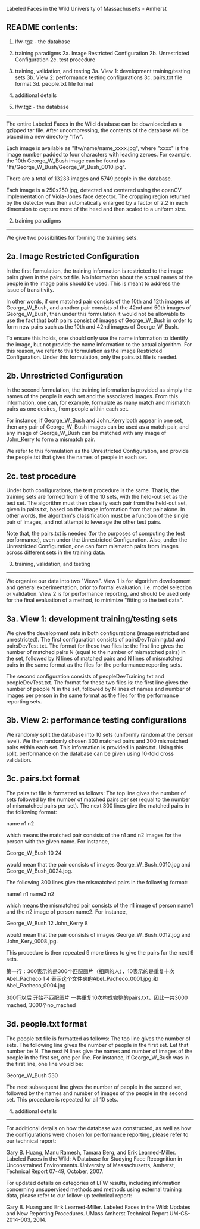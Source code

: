 Labeled Faces in the Wild
University of Massachusetts - Amherst

README contents:
--------------------------------

1. lfw-tgz - the database
2. training paradigms
   2a. Image Restricted Configuration
   2b. Unrestricted Configuration
   2c. test procedure
3. training, validation, and testing
   3a. View 1: development training/testing sets
   3b. View 2: performance testing configurations
   3c. pairs.txt file format
   3d. people.txt file format
4. additional details


1. lfw.tgz - the database
--------------------------------

The entire Labeled Faces in the Wild database can be downloaded as a
gzipped tar file.  After uncompressing, the contents of the database
will be placed in a new directory "lfw".  

Each image is available as "lfw/name/name_xxxx.jpg", where "xxxx" is
the image number padded to four characters with leading zeroes.  For
example, the 10th George_W_Bush image can be found as
"lfs/George_W_Bush/George_W_Bush_0010.jpg".

There are a total of 13233 images and 5749 people in the database.  

Each image is a 250x250 jpg, detected and centered using the openCV
implementation of Viola-Jones face detector.  The cropping region
returned by the detector was then automatically enlarged by a factor
of 2.2 in each dimension to capture more of the head and then scaled
to a uniform size.


2. training paradigms
--------------------------------

We give two possibilities for forming the training sets.  

2a. Image Restricted Configuration
----------------

In the first formulation, the training information is restricted to
the image pairs given in the pairs.txt file.  No information about the
actual names of the people in the image pairs should be used.  This is
meant to address the issue of transitivity.

In other words, if one matched pair consists of the 10th and 12th
images of George_W_Bush, and another pair consists of the 42nd and
50th images of George_W_Bush, then under this formulation it would not
be allowable to use the fact that both pairs consist of images of
George_W_Bush in order to form new pairs such as the 10th and 42nd
images of George_W_Bush.

To ensure this holds, one should only use the name information to
identify the image, but not provide the name information to the actual
algorithm.  For this reason, we refer to this formulation as the Image
Restricted Configuration.  Under this formulation, only the pairs.txt
file is needed.

2b. Unrestricted Configuration
----------------

In the second formulation, the training information is provided as
simply the names of the people in each set and the associated images.
From this information, one can, for example, formulate as many match
and mismatch pairs as one desires, from people within each set.

For instance, if George_W_Bush and John_Kerry both appear in one set,
then any pair of George_W_Bush images can be used as a match pair, and
any image of George_W_Bush can be matched with any image of John_Kerry
to form a mismatch pair.

We refer to this formulation as the Unrestricted Configuration, and
provide the people.txt that gives the names of people in each set.

2c. test procedure
----------------

Under both configurations, the test procedure is the same.  That is,
the training sets are formed from 9 of the 10 sets, with the held-out
set as the test set.  The algorithm must then classify each pair from
the held-out set, given in pairs.txt, based on the image information
from that pair alone.  In other words, the algorithm's classification
must be a function of the single pair of images, and not attempt to
leverage the other test pairs.

Note that, the pairs.txt is needed (for the purposes of computing the
test performance), even under the Unrestricted Configuration.  Also,
under the Unrestricted Configuration, one can form mismatch pairs from
images across different sets in the training data.


3. training, validation, and testing
--------------------------------

We organize our data into two "Views".  View 1 is for algorithm
development and general experimentation, prior to formal evaluation,
i.e. model selection or validation.  View 2 is for performance
reporting, and should be used only for the final evaluation of a
method, to minimize "fitting to the test data".

3a. View 1: development training/testing sets
----------------

We give the development sets in both configurations (image restricted
and unrestricted).  The first configuration consists of
pairsDevTraining.txt and pairsDevTest.txt.  The format for these two
files is: the first line gives the number of matched pairs N (equal to
the number of mismatched pairs) in the set, followed by N lines of
matched pairs and N lines of mismatched pairs in the same format as
the files for the performance reporting sets.

The second configuration consists of peopleDevTraining.txt and
peopleDevTest.txt.  The format for these two files is: the first line
gives the number of people N in the set, followed by N lines of names
and number of images per person in the same format as the files for
the performance reporting sets.

3b. View 2: performance testing configurations
----------------

We randomly split the database into 10 sets (uniformly random at the
person level).  We then randomly chosen 300 matched pairs and 300
mismatched pairs within each set.  This information is provided in
pairs.txt.  Using this split, performance on the database can be given
using 10-fold cross validation.

3c. pairs.txt format
----------------

The pairs.txt file is formatted as follows: The top line gives the
number of sets followed by the number of matched pairs per set (equal
to the number of mismatched pairs per set).  The next 300 lines give
the matched pairs in the following format:

name   n1   n2

which means the matched pair consists of the n1 and n2 images for the
person with the given name.  For instance,

George_W_Bush   10   24

would mean that the pair consists of images George_W_Bush_0010.jpg and
George_W_Bush_0024.jpg.

The following 300 lines give the mismatched pairs in the following format:

name1   n1   name2   n2

which means the mismatched  pair consists of  the n1 image  of person
name1 and the n2 image of person name2.  For instance, 

George_W_Bush   12   John_Kerry   8

would mean that the pair consists of images George_W_Bush_0012.jpg and
John_Kery_0008.jpg.

This procedure is then repeated 9 more times to give the pairs for the
next 9 sets.

第一行：300表示的是300个匹配图片（相同的人），10表示的是重复十次 
Abel_Pacheco 1 4 表示这个文件夹的Abel_Pacheco_0001.jpg 和Abel_Pacheco_0004.jpg

300行以后 开始不匹配图片 
一共重复10次构成完整的pairs.txt，因此一共3000 mached, 3000个no_mached


3d. people.txt format
----------------

The people.txt file is formatted as follows: The top line gives the
number of sets.  The following line gives the number of people in the
first set.  Let that number be N.  The next N lines give the names and
number of images of the people in the first set, one per line. For
instance, if George_W_Bush was in the first line, one line would be:

George_W_Bush   530

The next subsequent line gives the number of people in the second set,
followed by the names and number of images of the people in the second
set.  This procedure is repeated for all 10 sets.


4. additional details
--------------------------------

For additional details on how the database was constructed, as well as
how the configurations were chosen for performance reporting, please
refer to our technical report:

Gary B. Huang, Manu Ramesh, Tamara Berg, and Erik Learned-Miller.
Labeled Faces in the Wild: A Database for Studying Face Recognition in Unconstrained Environments.
University of Massachusetts, Amherst, Technical Report 07-49, October, 2007.

For updated details on categories of LFW results, including
information concerning unsupervised methods and methods using external
training data, please refer to our follow-up technical report:

Gary B. Huang and Erik Learned-Miller.
Labeled Faces in the Wild: Updates and New Reporting Procedures.
UMass Amherst Technical Report UM-CS-2014-003, 2014.